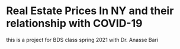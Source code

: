 # Real Estate Prices In NY and their relationship with COVID-19

this is a project for BDS class spring 2021 with Dr. Anasse Bari